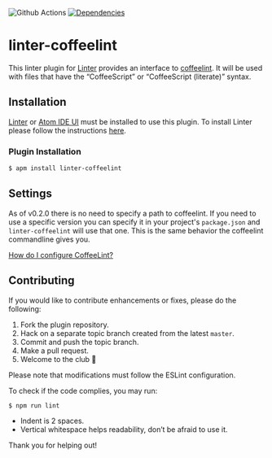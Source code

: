 ![Github Actions](https://github.com/AtomLinter/linter-coffeelint/workflows/CI/badge.svg)
[![Dependencies](https://david-dm.org/AtomLinter/linter-coffeelint/status.svg)](https://david-dm.org/AtomLinter/linter-coffeelint)

# linter-coffeelint

This linter plugin for [Linter](https://github.com/AtomLinter/Linter) provides an interface to
[coffeelint](https://coffeelint.github.io/). It will be used with files that have the “CoffeeScript”
or “CoffeeScript (literate)” syntax.

## Installation
[Linter](https://github.com/AtomLinter/Linter) or [Atom IDE UI](https://ide.atom.io/) must be
installed to use this plugin. To install Linter please follow the instructions
[here](https://github.com/AtomLinter/Linter).

### Plugin Installation

```sh
$ apm install linter-coffeelint
```

## Settings

As of v0.2.0 there is no need to specify a path to coffeelint. If you need to use a specific
version you can specify it in your project's `package.json` and `linter-coffeelint` will use that
one. This is the same behavior the coffeelint commandline gives you.

[How do I configure CoffeeLint?](https://github.com/coffeelint/coffeelint/blob/master/doc/user.md)

## Contributing

If you would like to contribute enhancements or fixes, please do the following:

1.  Fork the plugin repository.
1.  Hack on a separate topic branch created from the latest `master`.
1.  Commit and push the topic branch.
1.  Make a pull request.
1.  Welcome to the club 🎊

Please note that modifications must follow the ESLint configuration.

To check if the code complies, you may run:

```sh
$ npm run lint
```

-   Indent is 2 spaces.
-   Vertical whitespace helps readability, don’t be afraid to use it.

Thank you for helping out!
